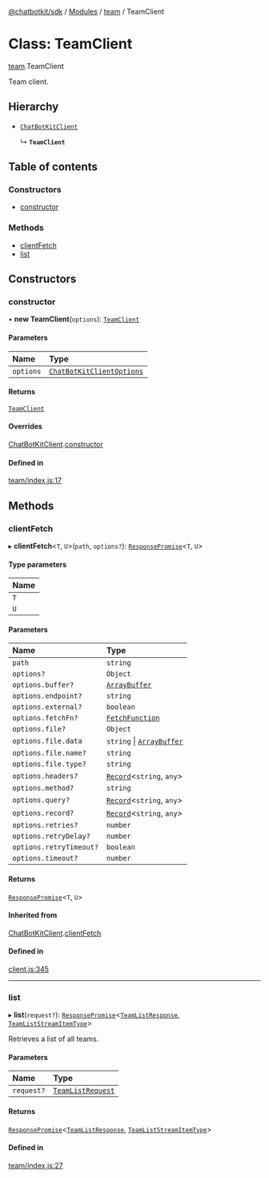 [@chatbotkit/sdk](../README.md) / [Modules](../modules.md) / [team](../modules/team.md) / TeamClient

# Class: TeamClient

[team](../modules/team.md).TeamClient

Team client.

## Hierarchy

- [`ChatBotKitClient`](client.ChatBotKitClient.md)

  ↳ **`TeamClient`**

## Table of contents

### Constructors

- [constructor](team.TeamClient.md#constructor)

### Methods

- [clientFetch](team.TeamClient.md#clientfetch)
- [list](team.TeamClient.md#list)

## Constructors

### constructor

• **new TeamClient**(`options`): [`TeamClient`](team.TeamClient.md)

#### Parameters

| Name | Type |
| :------ | :------ |
| `options` | [`ChatBotKitClientOptions`](../interfaces/client.ChatBotKitClientOptions.md) |

#### Returns

[`TeamClient`](team.TeamClient.md)

#### Overrides

[ChatBotKitClient](client.ChatBotKitClient.md).[constructor](client.ChatBotKitClient.md#constructor)

#### Defined in

[team/index.js:17](https://github.com/chatbotkit/node-sdk/blob/main/packages/sdk/src/team/index.js#L17)

## Methods

### clientFetch

▸ **clientFetch**\<`T`, `U`\>(`path`, `options?`): [`ResponsePromise`](client.ResponsePromise.md)\<`T`, `U`\>

#### Type parameters

| Name |
| :------ |
| `T` |
| `U` |

#### Parameters

| Name | Type |
| :------ | :------ |
| `path` | `string` |
| `options?` | `Object` |
| `options.buffer?` | [`ArrayBuffer`]( https://developer.mozilla.org/docs/Web/JavaScript/Reference/Global_Objects/ArrayBuffer ) |
| `options.endpoint?` | `string` |
| `options.external?` | `boolean` |
| `options.fetchFn?` | [`FetchFunction`](../modules/client.md#fetchfunction) |
| `options.file?` | `Object` |
| `options.file.data` | `string` \| [`ArrayBuffer`]( https://developer.mozilla.org/docs/Web/JavaScript/Reference/Global_Objects/ArrayBuffer ) |
| `options.file.name?` | `string` |
| `options.file.type?` | `string` |
| `options.headers?` | [`Record`]( https://www.typescriptlang.org/docs/handbook/utility-types.html#recordkeys-type )\<`string`, `any`\> |
| `options.method?` | `string` |
| `options.query?` | [`Record`]( https://www.typescriptlang.org/docs/handbook/utility-types.html#recordkeys-type )\<`string`, `any`\> |
| `options.record?` | [`Record`]( https://www.typescriptlang.org/docs/handbook/utility-types.html#recordkeys-type )\<`string`, `any`\> |
| `options.retries?` | `number` |
| `options.retryDelay?` | `number` |
| `options.retryTimeout?` | `boolean` |
| `options.timeout?` | `number` |

#### Returns

[`ResponsePromise`](client.ResponsePromise.md)\<`T`, `U`\>

#### Inherited from

[ChatBotKitClient](client.ChatBotKitClient.md).[clientFetch](client.ChatBotKitClient.md#clientfetch)

#### Defined in

[client.js:345](https://github.com/chatbotkit/node-sdk/blob/main/packages/sdk/src/client.js#L345)

___

### list

▸ **list**(`request?`): [`ResponsePromise`](client.ResponsePromise.md)\<[`TeamListResponse`](../modules/team_v1.md#teamlistresponse), [`TeamListStreamItemType`](../modules/team_v1.md#teamliststreamitemtype)\>

Retrieves a list of all teams.

#### Parameters

| Name | Type |
| :------ | :------ |
| `request?` | [`TeamListRequest`](../modules/team_v1.md#teamlistrequest) |

#### Returns

[`ResponsePromise`](client.ResponsePromise.md)\<[`TeamListResponse`](../modules/team_v1.md#teamlistresponse), [`TeamListStreamItemType`](../modules/team_v1.md#teamliststreamitemtype)\>

#### Defined in

[team/index.js:27](https://github.com/chatbotkit/node-sdk/blob/main/packages/sdk/src/team/index.js#L27)
